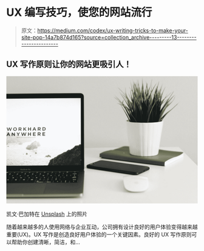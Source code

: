 # UX 编写技巧，使您的网站流行

> 原文：<https://medium.com/codex/ux-writing-tricks-to-make-your-site-pop-14a7b874d165?source=collection_archive---------13----------------------->

## UX 写作原则让你的网站更吸引人！

![](img/68d9c580e255ea1a440712fba232a973.png)

凯文·巴加特在 [Unsplash](https://unsplash.com?utm_source=medium&utm_medium=referral) 上的照片

随着越来越多的人使用网络与企业互动，公司拥有设计良好的用户体验变得越来越重要(UX)。UX 写作是创造良好用户体验的一个关键因素。良好的 UX 写作原则可以帮助你创建清晰，简洁，和…